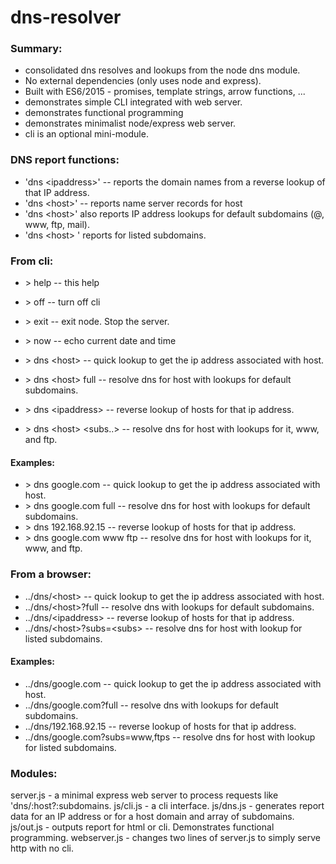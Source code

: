 # dns-resolver

### Summary:

- consolidated dns resolves and lookups from the node dns module.
- No external dependencies (only uses node and express).
- Built with ES6/2015 - promises, template strings, arrow functions, ...
- demonstrates simple CLI integrated with web server.
- demonstrates functional programming
- demonstrates minimalist node/express web server.
- cli is an optional mini-module.

### DNS report functions:

- 'dns \<ipaddress\>' -- reports the domain names from a reverse lookup of that IP address.
- 'dns \<host\>'      -- reports name server records for host
- 'dns \<host\>' also reports IP address lookups for default subdomains (@, www, ftp, mail).
- 'dns \<host\> <subdomains>' reports for listed subdomains.

### From cli:

- \> help  -- this help
- \> off   -- turn off cli
- \> exit  -- exit node.  Stop the server.
- \> now   -- echo current date and time

- \> dns \<host\>          -- quick lookup to get the ip address associated with host.
- \> dns \<host\> full     -- resolve dns for host with lookups for default subdomains.
- \> dns \<ipaddress\>     -- reverse lookup of hosts for that ip address.
- \> dns \<host\> \<subs..\> -- resolve dns for host with lookups for it, www, and ftp.

#### Examples:

- \> dns google.com          -- quick lookup to get the ip address associated with host.
- \> dns google.com full     -- resolve dns for host with lookups for default subdomains.
- \> dns 192.168.92.15       -- reverse lookup of hosts for that ip address.
- \> dns google.com www ftp  -- resolve dns for host with lookups for it, www, and ftp.

### From a browser:

- ../dns/\<host\>             -- quick lookup to get the ip address associated with host.
- ../dns/\<host\>?full        -- resolve dns with lookups for default subdomains.
- ../dns/\<ipaddress\>        -- reverse lookup of hosts for that ip address.
- ../dns/\<host\>?subs=\<subs\> -- resolve dns for host with lookup for listed subdomains.

#### Examples:

- ../dns/google.com         -- quick lookup to get the ip address associated with host.
- ../dns/google.com?full    -- resolve dns with lookups for default subdomains.
- ../dns/192.168.92.15            -- reverse lookup of hosts for that ip address.
- ../dns/google.com?subs=www,ftps -- resolve dns for host with lookup for listed subdomains.

### Modules:

server.js    - a minimal express web server to process requests like 'dns/:host?:subdomains.
js/cli.js    - a cli interface.
js/dns.js    - generates report data for an IP address or for a host domain and array of subdomains.
js/out.js    - outputs report for html or cli.  Demonstrates functional programming.
webserver.js - changes two lines of server.js to simply serve http with no cli.

